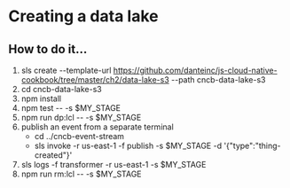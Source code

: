 # Creating a data lake

## How to do it...
1. sls create --template-url https://github.com/danteinc/js-cloud-native-cookbook/tree/master/ch2/data-lake-s3 --path cncb-data-lake-s3
2. cd cncb-data-lake-s3
3. npm install
4. npm test -- -s $MY_STAGE
5. npm run dp:lcl -- -s $MY_STAGE
6. publish an event from a separate terminal
   * cd ../cncb-event-stream
   * sls invoke -r us-east-1 -f publish -s $MY_STAGE -d '{"type":"thing-created"}'
7. sls logs -f transformer -r us-east-1 -s $MY_STAGE
8. npm run rm:lcl -- -s $MY_STAGE
